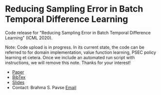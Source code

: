 # Reducing Sampling Error in Batch Temporal Difference Learning

Code release for "Reducing Sampling Error in Batch Temporal Difference Learning" (ICML 2020).

Note: Code upload is in progress. In its current state, the code can be referred to for
domain implementation, value function learning, PSEC policy learning et cetera. Once we 
include an automated run script with instructions, we will remove this note. Thanks 
for your interest!

* [Paper](https://www.cs.utexas.edu/~pstone/Papers/bib2html-links/ICML2020-Pavse.pdf)
* [BibTex](https://www.cs.utexas.edu/~pstone/Papers/bib2html/ICML2020-Pavse.bib)
* [Slides](https://www.cs.utexas.edu/~pstone/Papers/bib2html-links/ICML2020-Pavse.slides.pdf)
* Contact: Brahma S. Pavse [Email](mailto:brahmasp@cs.utexas.edu)

